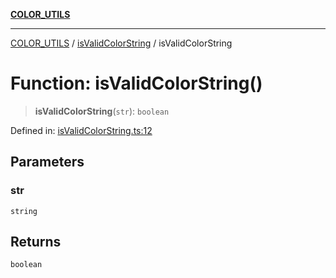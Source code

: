 [**COLOR_UTILS**](../../README.md)

***

[COLOR_UTILS](../../README.md) / [isValidColorString](../README.md) / isValidColorString

# Function: isValidColorString()

> **isValidColorString**(`str`): `boolean`

Defined in: [isValidColorString.ts:12](https://github.com/dailker/everyutil/blob/54be0bab567ca8e189c5982902c59f3b7981d51d/src/color/isValidColorString.ts#L12)

## Parameters

### str

`string`

## Returns

`boolean`
